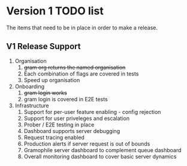 # Version 1 TODO list

The items that need to be in place in order to make a release.

## V1 Release Support

1. Organisation
   1. ~~gram org returns the named organisation~~
   1. Each combination of flags are covered in tests
   1. Speed up organisation
1. Onboarding
   1. ~~gram login works~~
   1. gram login is covered in E2E tests
1. Infrastructure
   1. Support for per-user feature enabling - config rejection
   1. Support for user priveleges and escalation
   1. Prober / E2E testing in place
   1. Dashboard supports server debugging
   1. Request tracing enabled
   1. Production alerts if server request is out of bounds
   1. Gramophile server dashboard to complement queue dashboard
   1. Overall monitoring dashboard to cover basic server dynamics
